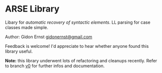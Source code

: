 ARSE Library
============

Libary for *automatic recovery of syntactic elements*.
LL parsing for case classes made simple.

Author: Gidon Ernst <gidonernst@gmail.com>

Feedback is welcome! I'd appreciate to hear whether anyone found this library useful.

**Note:** this library underwent lots of refactoring and cleanups recently.
Refer to branch [v0](https://github.com/gernst/arse/tree/v0) for further infos
and documentation.

